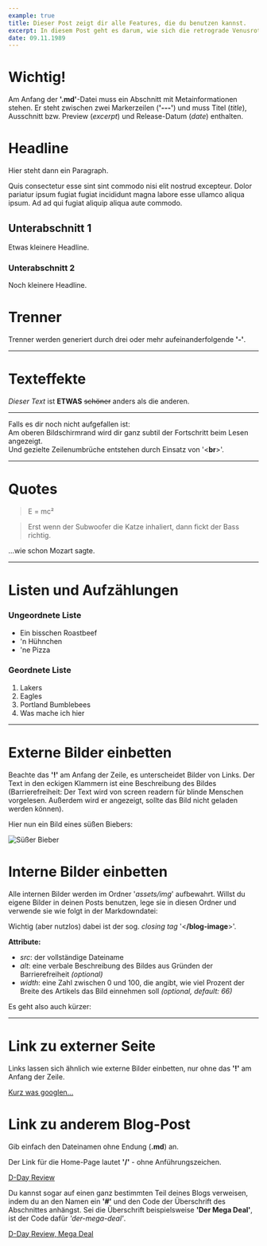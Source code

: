 ```yaml
---
example: true
title: Dieser Post zeigt dir alle Features, die du benutzen kannst.
excerpt: In diesem Post geht es darum, wie sich die retrograde Venusrotation auf das Paarungsverhalten der philippinischen Weinbergschnecke auswirkt.
date: 09.11.1989
---
```


# Wichtig!

Am Anfang der **'.md'**-Datei muss ein Abschnitt mit Metainformationen stehen.
Er steht zwischen zwei Markerzeilen (**'---'**) und muss Titel (*title*), Ausschnitt bzw. Preview (*excerpt*) und Release-Datum (*date*) enthalten.

# Headline

Hier steht dann ein Paragraph.

Quis consectetur esse sint sint commodo nisi elit nostrud excepteur. Dolor pariatur ipsum fugiat fugiat incididunt magna labore esse ullamco aliqua ipsum. Ad ad qui fugiat aliquip aliqua aute commodo.

## Unterabschnitt 1

Etwas kleinere Headline.

### Unterabschnitt 2

Noch kleinere Headline.

# Trenner

Trenner werden generiert durch drei oder mehr aufeinanderfolgende **'-'**.

---

# Texteffekte

*Dieser Text* ist **ETWAS** ~~schöner~~ anders als die anderen.

------------

Falls es dir noch nicht aufgefallen ist:<br>
Am oberen Bildschirmrand wird dir ganz subtil der Fortschritt beim Lesen angezeigt.<br>
Und gezielte Zeilenumbrüche entstehen durch Einsatz von '<**br**>'.

------------

# Quotes

> E = mc²

> Erst wenn der Subwoofer die Katze inhaliert, dann fickt der Bass richtig.<br>

...wie schon Mozart sagte.

------------

# Listen und Aufzählungen

### Ungeordnete Liste

- Ein bisschen Roastbeef
- 'n Hühnchen
- 'ne Pizza

### Geordnete Liste

1. Lakers
2. Eagles
3. Portland Bumblebees
4. Was mache ich hier

------------

# Externe Bilder einbetten

Beachte das **'!'** am Anfang der Zeile, es unterscheidet Bilder von Links.
Der Text in den eckigen Klammern ist eine Beschreibung des Bildes (Barrierefreiheit: Der Text wird von screen readern für blinde Menschen vorgelesen. Außerdem wird er angezeigt, sollte das Bild nicht geladen werden können).

Hier nun ein Bild eines süßen Biebers:

![Süßer Bieber](https://p0.pikrepo.com/preview/1007/616/brown-beaver.jpg)

# Interne Bilder einbetten

Alle internen Bilder werden im Ordner '*assets/img*' aufbewahrt. Willst du eigene Bilder in deinen Posts benutzen, lege sie in diesen Ordner und verwende sie wie folgt in der Markdowndatei:

<blog-image src='katze.jpg' alt='Was ne süße Katze, oder?' width='50'></blog-image>

Wichtig (aber nutzlos) dabei ist der sog. *closing tag* '<**/blog-image**>'.

**Attribute:**

- *src*: der vollständige Dateiname
- *alt*: eine verbale Beschreibung des Bildes aus Gründen der Barrierefreiheit *(optional)*
- *width*: eine Zahl zwischen 0 und 100, die angibt, wie viel Prozent der Breite des Artikels das Bild einnehmen soll *(optional, default: 66)*

Es geht also auch kürzer:

<blog-image src='katze.jpg'></blog-image>

------------

# Link zu externer Seite

Links lassen sich ähnlich wie externe Bilder einbetten, nur ohne das **'!'** am Anfang der Zeile.

[Kurz was googlen...](https://google.com/)

# Link zu anderem Blog-Post

Gib einfach den Dateinamen ohne Endung (**.md**) an.

Der Link für die Home-Page lautet **'/'** - ohne Anführungszeichen.

[D-Day Review](/d-day-review)

Du kannst sogar auf einen ganz bestimmten Teil deines Blogs verweisen, indem du an den Namen ein **'#'** und den Code der Überschrift des Abschnittes anhängst.
Sei die Überschrift beispielsweise **'Der Mega Deal'**, ist der Code dafür *'der-mega-deal'*.

[D-Day Review, Mega Deal](/d-day-review#der-mega-deal)
